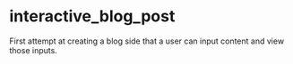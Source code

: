 # interactive_blog_post
First attempt at creating a blog side that a user can input content and view those inputs.

